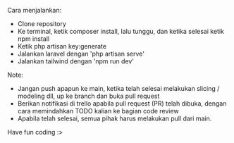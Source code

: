 Cara menjalankan: 

- Clone repository
- Ke terminal, ketik composer install, lalu tunggu, dan ketika selesai ketik npm install
- Ketik php artisan key:generate
- Jalankan laravel dengan 'php artisan serve'
- Jalankan tailwind dengan 'npm run dev'

Note: 
- Jangan push apapun ke main, ketika telah selesai melakukan slicing / modeling dll, up ke branch dan buka pull request
- Berikan notifikasi di trello apabila pull request (PR) telah dibuka, dengan cara memindahkan TODO kalian ke bagian code review
- Apabila telah selesai, semua pihak harus melakukan pull dari main. 

Have fun coding :>
